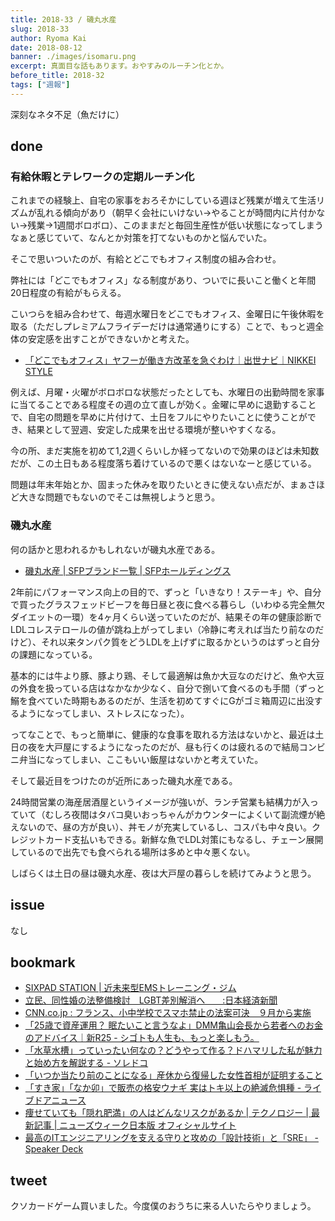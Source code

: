 ```yaml
---
title: 2018-33 / 磯丸水産
slug: 2018-33
author: Ryoma Kai
date: 2018-08-12
banner: ./images/isomaru.png
excerpt: 真面目な話もあります。おやすみのルーチン化とか。
before_title: 2018-32
tags: ["週報"]
---
```


深刻なネタ不足（魚だけに）

done
----

###  有給休暇とテレワークの定期ルーチン化

これまでの経験上、自宅の家事をおろそかにしている週ほど残業が増えて生活リズムが乱れる傾向があり（朝早く会社にいけない→やることが時間内に片付かない→残業→1週間ボロボロ）、このままだと毎回生産性が低い状態になってしまうなぁと感じていて、なんとか対策を打てないものかと悩んでいた。

そこで思いついたのが、有給とどこでもオフィス制度の組み合わせ。

弊社には「どこでもオフィス」なる制度があり、ついでに長いこと働くと年間20日程度の有給がもらえる。

こいつらを組み合わせて、毎週水曜日をどこでもオフィス、金曜日に午後休暇を取る（ただしプレミアムフライデーだけは通常通りにする）ことで、もっと週全体の安定感を出すことができないかと考えた。

- [「どこでもオフィス」ヤフーが働き方改革を急ぐわけ｜出世ナビ｜NIKKEI STYLE](https://style.nikkei.com/article/DGXMZO08609480Q6A021C1000000)

例えば、月曜・火曜がボロボロな状態だったとしても、水曜日の出勤時間を家事に当てることである程度その週の立て直しが効く。金曜に早めに退勤することで、自宅の問題を早めに片付けて、土日をフルにやりたいことに使うことができ、結果として翌週、安定した成果を出せる環境が整いやすくなる。

今の所、まだ実施を初めて1,2週くらいしか経ってないので効果のほどは未知数だが、この土日もある程度落ち着けているので悪くはないなーと感じている。

問題は年末年始とか、固まった休みを取りたいときに使えない点だが、まぁさほど大きな問題でもないのでそこは無視しようと思う。

###  磯丸水産

何の話かと思われるかもしれないが磯丸水産である。

- [磯丸水産 | SFPブランド一覧 | SFPホールディングス](https://www.sfpdining.jp/brand/isomaru/)

2年前にパフォーマンス向上の目的で、ずっと「いきなり！ステーキ」や、自分で買ったグラスフェッドビーフを毎日昼と夜に食べる暮らし（いわゆる完全無欠ダイエットの一環）を4ヶ月くらい送っていたのだが、結果その年の健康診断でLDLコレステロールの値が跳ね上がってしまい（冷静に考えれば当たり前なのだけど）、それ以来タンパク質をどうLDLを上げずに取るかというのはずっと自分の課題になっている。

基本的には牛より豚、豚より鶏、そして最適解は魚か大豆なのだけど、魚や大豆の外食を扱っている店はなかなか少なく、自分で捌いて食べるのも手間（ずっと鰯を食べていた時期もあるのだが、生活を初めてすぐにGがゴミ箱周辺に出没するようになってしまい、ストレスになった）。

ってなことで、もっと簡単に、健康的な食事を取れる方法はないかと、最近は土日の夜を大戸屋にするようになったのだが、昼も行くのは疲れるので結局コンビニ弁当になってしまい、ここもいい飯屋はないかと考えていた。

そして最近目をつけたのが近所にあった磯丸水産である。

24時間営業の海産居酒屋というイメージが強いが、ランチ営業も結構力が入っていて（むしろ夜間はタバコ臭いおっちゃんがカウンターによくいて副流煙が絶えないので、昼の方が良い）、丼モノが充実しているし、コスパも中々良い。クレジットカード支払いもできる。新鮮な魚でLDL対策にもなるし、チェーン展開しているので出先でも食べられる場所は多めと中々悪くない。

しばらくは土日の昼は磯丸水産、夜は大戸屋の暮らしを続けてみようと思う。

issue
----

なし

bookmark
----

- [SIXPAD STATION | 近未来型EMSトレーニング・ジム](https://www.sixpad-station.com/assets/images/home/img_main03-pc.webp?20190507)
- [立民、同性婚の法整備検討　LGBT差別解消へ　　:日本経済新聞](https://www.nikkei.com/article/DGXMZO33573420Q8A730C1PP8000/)
- [CNN.co.jp : フランス、小中学校でスマホ禁止の法案可決　９月から実施](https://www.cnn.co.jp/tech/35123369.html)
- [「25歳で資産運用？ 眠たいこと言うなよ」DMM亀山会長から若者へのお金のアドバイス｜新R25 - シゴトも人生も、もっと楽しもう。](https://r25.jp/article/573779825706368119)
- [「水草水槽」っていったい何なの？どうやって作る？ドハマリした私が魅力と始め方を解説する - ソレドコ](https://srdk.rakuten.jp/entry/2018/08/01/110000)
- [「いつか当たり前のことになる」産休から復帰した女性首相が証明すること](https://www.buzzfeed.com/jp/saoriibuki/tokyoidai-nz-ardern)
- [「すき家」「なか卯」で販売の格安ウナギ 実はトキ以上の絶滅危惧種 - ライブドアニュース](https://news.livedoor.com/article/detail/15110245/)
- [痩せていても「隠れ肥満」の人はどんなリスクがあるか | テクノロジー | 最新記事 | ニューズウィーク日本版 オフィシャルサイト](https://www.newsweekjapan.jp/stories/technology/2018/08/post-10744.php)
- [最高のITエンジニアリングを支える守りと攻めの「設計技術」と「SRE」 - Speaker Deck](https://speakerdeck.com/katsuhisa91/zui-gao-falseitenziniaringuwozhi-erushou-ritogong-mefalse-she-ji-ji-shu-to-sre)

tweet
----

クソカードゲーム買いました。今度僕のおうちに来る人いたらやりましょう。

<Tweet tweetLink="https://twitter.com/legnoh/status/1027735200090865665" />
